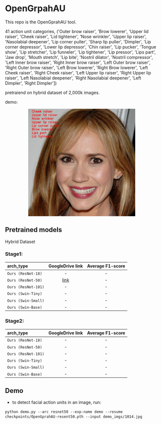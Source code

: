 # OpenGrpahAU



This repo is the OpenGprahAU tool.

41 action unit categories, ('Outer brow raiser',
        'Brow lowerer',
        'Upper lid raiser',
        'Cheek raiser',
        'Lid tightener',
        'Nose wrinkler',
        'Upper lip raiser',
        'Nasolabial deepener',
        'Lip corner puller',
        'Sharp lip puller',
        'Dimpler',
        'Lip corner depressor',
        'Lower lip depressor',
        'Chin raiser',
        'Lip pucker',
        'Tongue show',
        'Lip stretcher',
        'Lip funneler',
        'Lip tightener',
        'Lip pressor',
        'Lips part',
        'Jaw drop',
        'Mouth stretch',
        'Lip bite',
        'Nostril dilator',
        'Nostril compressor',
        'Left Inner brow raiser',
        'Right Inner brow raiser',
        'Left Outer brow raiser',
        'Right Outer brow raiser',
        'Left Brow lowerer',
        'Right Brow lowerer',
        'Left Cheek raiser',
        'Right Cheek raiser',
        'Left Upper lip raiser',
        'Right Upper lip raiser',
        'Left Nasolabial deepener',
        'Right Nasolabial deepener',
        'Left Dimpler',
        'Right Dimpler'])

pretraiend on hybrid dataset of 2,000k images.

demo:
<p align="center">
<img src="demo_imgs/1014_pred.jpg" width="70%" />
</p>


## Pretrained models

Hybrid Dataset

### Stage1:

|arch_type|GoogleDrive link| Average F1-score|
| :--- | :---: |  :---: |
|`Ours (ResNet-18)`| -| - |
|`Ours (ResNet-50)`| [link](https://drive.google.com/file/d/11xh9r2e4qCpWEtQ-ptJGWut_TQ0_AmSp/view?usp=share_link) | - |
|`Ours (ResNet-101)`| - | -  |
|`Ours (Swin-Tiny)`| - | - |
|`Ours (Swin-Small)`| - | - |
|`Ours (Swin-Base)`| - | - |


### Stage2:

|arch_type|GoogleDrive link| Average F1-score|
| :--- | :---: |  :---: |
|`Ours (ResNet-18)`| -| - |
|`Ours (ResNet-50)`| - | - |
|`Ours (ResNet-101)`| - | -  |
|`Ours (Swin-Tiny)`| - | - |
|`Ours (Swin-Small)`| - | - |
|`Ours (Swin-Base)`| - | - |



## Demo
- to detect facial action units in an image, run:
```
python demo.py --arc resnet50 --exp-name demo --resume checkpoints/OpenGprahAU-resent50.pth --input demo_imgs/1014.jpg
```
